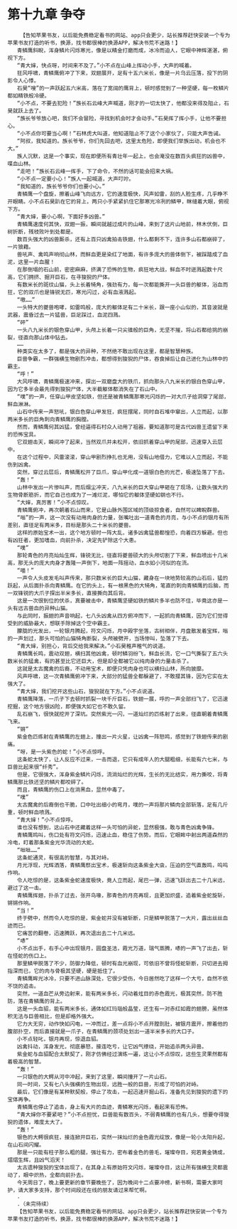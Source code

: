 # 第十九章 争夺
        【告知苹果书友，以后能免费稳定看书的网站、app只会更少，站长推荐赶快安装一个专为苹果书友打造的听书，换源，找书都很棒的换源APP，解决书荒不迷路！】
       青鳞鹰斜睨，浑身鳞片闪烁寒光，像是以精金打磨而成，冰冷而迫人，它眼中神辉湛湛，俯视下方。
       “青大婶，快点呀，时间来不及了。”小不点在山峰上挥动小手，大声的喊着。
       狂风呼啸，青鳞鹰俯冲了下来，双翅展开，足有十五六米长，像是一片乌云压落，投下的阴影令人心悸。
       石昊“嗖”的一声跃起五六米高，落在了宽阔的鹰背上，顿时感觉到了一种坚硬，每一枚鳞片都如精铁般冷硬。
       “小不点，不要去犯险！”族长石云峰大声喊道，刚才的一切太快了，他都没来得及阻止，石昊就跃上去了。
       “族长爷爷放心吧，我们不会冒险，寻找到机会时才会动手。”石昊挥了挥小手，让他不要担心。
       “小不点你可要当心啊！”石林虎大叫道，他知道阻止不了这个小家伙了，只能大声告诫。
       “阿叔，我知道的。族长爷爷，你们先回去吧，这里太危险，即便我们举族出动，机会也不大。”
       族人沉默，这是一个事实，现在即便所有青壮年一起上，也会淹没在数百头疯狂的凶兽中，喋血山林。
       “走吧！”族长石云峰一挥手，下了命令，不然的话可能会招来大祸。
       “小不点一定要小心！”族人一起喊道，大声叮咛。
       “我知道的，族长爷爷你们也要小心。”
       青鳞鹰一个盘旋，擦着山峰飞向远方，它的速度极快，风声如雷，刮的人脸生疼，几乎睁不开眼睛。小不点石昊趴在它的背上，两只小手紧紧扒住它那寒光冷冽的鳞甲，眯缝着大眼，俯视下方。
       “青大婶，要小心啊，下面好多凶兽。”
       青鳞鹰速度何其快，双翅一振，瞬间就越过成片的山峰，来到了这片山地前，林木伏倒，巨树折断，残枝败叶到处都是。
       数百头强大的凶兽厮杀，还有上百只凶禽拍击铁翅，什么都剩不下，连许多山石都崩碎了，一片狼藉。
       兽吼声、禽鸣声响彻山林，而鲜血更是染红了地面，有许多庞大的兽体倒下，被踩踏成了血泥，这里一片血腥！
       在那倒塌的石山前，密密麻麻，挤满了恐怖的生物，疯狂地大战，鲜血不时迸溅起数十尺高，它们拥挤、掘开巨石，在寻狻猊的尸体。
       有数米长的斑纹山猫，头上长着犄角，强劲有力，每一次都能撕开一头巨兽的躯体，浴血而狂，它的双爪也是锋锐无匹，寒光闪过，必有血液溅起。
       “嗷……”
       一头特大的夔兽咆哮，如雷鸣般，庞大的躯体足有二十米长，跟一座小山似的，其音波就是武器，震昏过去一片猛兽，巨足踩过，血泥四溅。
       “砰”
       一头八九米长的银色穿山甲，头颅上长着一只尖锥般的巨角，无坚不摧，将山石都给挑的崩裂，径直向那山体中钻去。
       ……
       种类实在太多了，都是强大的异种，不然绝不敢出现在这里，都是智慧种族。
       巨兽争霸，一群强横生物剧烈冲击，都想得到狻猊的尸体，吞食掉后让自己进化为山林中的霸主。
       “呼！”
       大风呼啸，青鳞鹰极速冲来，探出一双磨盘大的铁爪，抓向那头八九米长的银白色穿山甲，因为它多半会最先得到狻猊尸体，大半截躯体都消失在了石山中。
       “噗”的一声，任穿山甲皮坚如铁，但还是被青鳞鹰那寒光闪烁的一对大爪子给洞穿了尾部，鲜血淋淋。
       山石中传来一声怒吼，银白色穿山甲发狂，疯狂摆尾，同时自石堆中窜出，人立而起，以那两米多长的巨角刺向青鳞鹰的胸膛。
       然而，青鳞鹰何其凶猛，曾经逼得石村众人动用了祖器，要知道那可是古代凶兽王遗留下来的恐怖宝具。
       它双翅击天，瞬间冲了起来，当然双爪并未松开，依旧抓着穿山甲的尾部，迅速穿入云层中。
       在这个过程中，风雷滚滚，穿山甲剧烈挣扎也无用，没有山地借力，它难以人立而起，不能伤到凶禽。
       突然，穿过云层后，青鳞鹰松开了巨爪，穿山甲化成一道银白色的光芒，极速坠落了下去。
       “轰！”
       山林中发出一片惨叫声，而后烟尘冲天，八九米长的巨大穿山甲砸在了现场，让数头强大的生物骨断筋折，而它自己也成为了一滩烂泥，哪怕它的躯体坚硬如钢也不行。
       “大婶，真厉害！”小不点惊叹。
       青鳞鹰俯冲，再次朝着石山而来，它是山脉外围区域的顶级掠食者，自然可以睥睨群兽。
       “嗡”的一声，这一次没有动用肉身的力量，张嘴吐出一道青色的月亮，与小不点的银月有所差别，直径足有两米多，目标是那头二十米长的夔兽。
       这样的原始宝术一出，这个地方顿时一阵大乱，诸多凶禽猛兽都惶恐，向着四方躲避。但也有凶狂者，更加嗜血，向前扑杀，决定先铲除这个大患。
       “噗”
       那轮青色的月亮灿灿生辉，锋锐无比，径直将夔兽硕大的头颅切割了下来，鲜血喷出十几米高，那无头的庞大肉身才轰隆一声倒下，地面一阵摇动，血水如小河似的在流。
       “喵！”
       一声令人头皮发毛叫声传来，那只数米长的巨大山猫，藏身在一块地势较高的山石后，猛的跃起，从后面扑杀向青鳞鹰。在它的头上，有一根黑色的大犄角，笔直的刺向青鳞鹰的后脑，而一双锋锐的大爪子探出半米多长，直接撕向其后背。
       这是一次很到位的伏杀，真要被击中，青鳞鹰坚硬如铁的鳞片多半也防不住，毕竟这亦是一头有远古兽血的异种山猫。
       与此同时，振翅的声音响起，七八头凶禽从四方俯冲而下，一起抓向青鳞鹰，因为它们觉得受到的威胁最大，想联手除掉这个空中霸主。
       朦胧的光发出，一轮银月腾起，符文闪烁，月中殿宇坐落，古树相伴，月盘散发着宝辉，嗡的一声划过，那头可怕的山猫犄角断裂，头颅被劈开，当场惨叫，坠落了下去。
       “青大婶，别担心，背后交给我来解决。”小石昊稚声稚气的说道。
       青鳞鹰长鸣，震动双翅，横扫其他凶禽，顿时鳞羽纷飞，鲜血长流，它一口气撕裂了五六头数米长的猛禽，有的甚至比它还巨大，但是却全都被它以纯肉身的力量击杀了。
       这就是太古魔禽的后裔，不动用宝术，即便只凭肉身也可以横扫山林，所向披靡。
       风声呼啸，这一次青鳞鹰俯冲下来，大部分的猛兽全都躲避了，不敢撄其锋，因为它实在太强大了。
       “青大婶，我们挖开这些山石，狻猊就在下方。”小不点说道。
       青鳞鹰降落，一爪子下去顿时抓裂一块千斤巨石，铁翅一展，呼的一声全部扫飞了，它迅速挖掘，这个地方很凶险，即便强大如它也不敢久留。
       乱石崩飞，很快就挖开了深坑。突然紫光一闪，一道灿烂的匹练射了出来，径直朝着青鳞鹰飞来。
       “锵”
       紫金色匹练射在青鳞鹰的左翅上，撞出一片火星，让凶禽一阵怒鸣，感觉到了铁翅传来的剧痛。
       “呀，是一头紫色的蛇！”小不点惊呼。
       这条蛇太快了，让人反应不过来，一击而退，它只有成年人的大腿粗细，长能有六七米，与巨兽比起来很“纤秀”。
       但是，它很强大，浑身紫金鳞片闪烁，流淌灿烂的光辉，生长的无比结实，用力撕咬，将青鳞鹰那比铁还坚的鳞片都咬碎了。
       而且，青鳞鹰的伤口上在淌黑血，显然中毒了。
       “噗”
       太古魔禽的后裔倒也干脆，口中吐出细小的弯月，噗的一声将那片鳞肉全部斩落，足有几斤重，顿时鲜血喷溅。
       “青大婶！”小不点惊呼。
       谁也没有想到，这山石中还藏着这样一头可怕的异蛇，显然极强，敢与青色凶禽争锋。
       青鳞鹰鸣叫，伤口处有符文闪烁，迅速止血，稳住了伤势。而后，它眼眸中射出两道森然的冷电，盯着那条紫金光华流动的大蛇。
       “咝咝……”
       这条蛇通灵，有很高的智慧，与其对峙。
       月光浮现，光辉洒落，青鳞鹰祭出宝术，极速斩向这条紫金大虫，压迫的空气直轰鸣，呜呜作响。
       令人吃惊的是，这条紫金蛇速度极快，竟人立而起，尾巴一弹，迅速飞跃出去二十几米远，避过了这一击。
       青鳞鹰挥翅，扑杀了过去，张开鸟喙，那青色的月亮再现，且更加炽盛，追着紫金蛇旋斩，锵锵作响。
       “当！”
       终于劈中，然而令人吃惊的是，紫金蛇并没有被斩断，只是鳞甲脱落了一大片，露出丝丝血迹而已。
       它痛苦的翻卷，迅速腾跃，再次退出去二十几米远。
       “哧”
       小不点出手，右手心中出现银月，圆盘圣洁，霞光万道，瑞气蒸腾，哧的一声飞了出去，斩在怪蛇的伤口上。
       那里鳞甲脱落了不少，防御力降低，顿时有血光崩现，可依旧不曾将怪蛇斩断，只切进去拇指深而已，它的肉与骨极其坚硬，硬是抵住了。
       青鳞鹰眸光冰冷，只要不进山脉深处，它很少受伤，今日居然吃了这样一个大亏，自然不依不饶的追击。
       突然，一道血芒从旁边射来，能有两米多长，闪动着炫目的赤色霞光，极其突然，防不胜防，落在青鳞鹰的背上。
       这是一头血貂，能有两米多长，通体如红玛瑙般晶莹，还生有一对赤红如霞的翅膀，虽然体积无法与巨兽相比，但是却格外强大。
       它力大无穷，动作快如闪电，一冲而过，差一点将小不点开膛剖肚，被银月震开，擦着他的腹部扑空，而后直接就是一爪子，在青鳞鹰的颈项处划出一道半米多长的大口子。
       小不点轻叱，银月再现，惊退血貂。
       凶禽抖动，浑身发光，彻底暴怒，接连吃亏，让它凶气缭绕，开始追杀两头异兽。
       紫金蛇与血貂配合太默契了，刚才仿佛经过演练一遍，这让小不点惊叹，这些生灵果然都有着极高的智慧。
       “轰！”
       一只银色的大鳄从河中冲起，来到了这里，瞬间撞开了一片山石。
       同一时间，又有七八头强横的生物出现，远胜一般的巨兽，形成了可怕的对峙。
       最后，它们像是有某种默契般，停止了攻击，一起迅速开掘山石，准备先见到狻猊的遗下的宝体再争。
       青鳞鹰也停止了追击，身上有大片的血迹，青鳞寒光闪烁，看起来有恐怖。
       “青大婶你不要紧吧？”小不点担忧，巨兽能有数百头，不弱青鳞鹰的也有几头，想要夺得狻猊的遗体，难度太大了。
       “轰！”
       银色的大鳄很疯狂，接连掀开巨石，突然一抹灿烂的金色霞光绽放，像是一轮小太阳升起，在山石间闪耀。
       那是一只能有柱子那么粗的腿，强壮有力，密布着金色的兽毛，璀璨夺目，宛若黄金铸成，熠熠生辉，且凶气滔天！
       太古遗种狻猊的宝体出现了，在其身上有原始符文闪烁，璀璨夺目，这让所有强横生灵都震动了，眼中炽热，全都向前扑去。
       今天周日了，晚上要更新的章节要晚些了，因为晚间十二点要冲榜，新书啊，需要大家呵护，请大家多支持，那个时间段还在线的朋友请过来帮忙啊。
       .
       .（未完待续）
       【告知苹果书友，以后能免费稳定看书的网站、app只会更少，站长推荐赶快安装一个专为苹果书友打造的听书，换源，找书都很棒的换源APP，解决书荒不迷路！】